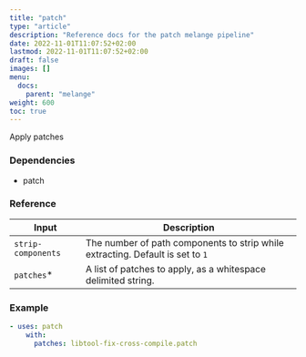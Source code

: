 ```yaml
---
title: "patch"
type: "article"
description: "Reference docs for the patch melange pipeline"
date: 2022-11-01T11:07:52+02:00
lastmod: 2022-11-01T11:07:52+02:00
draft: false
images: []
menu:
  docs:
    parent: "melange"
weight: 600
toc: true
---
```



Apply patches

### Dependencies
- patch


### Reference
| Input              | Description                                                                    |
|--------------------|--------------------------------------------------------------------------------|
| `strip-components` | The number of path components to strip while extracting. Default is set to `1` |
| `patches`*         | A list of patches to apply, as a whitespace delimited string.                  |


### Example
```yaml
- uses: patch
    with:
      patches: libtool-fix-cross-compile.patch
```
